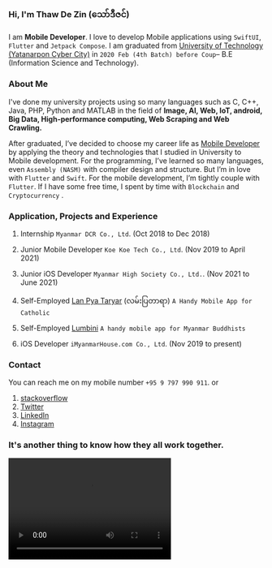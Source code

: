 ### Hi, I'm **Thaw De Zin** (​သော်ဒီဇင်)

I am **Mobile Developer**. I love to develop Mobile applications using `SwiftUI`, `Flutter` and `Jetpack Compose`.
I am graduated from [University of Technology (Yatanarpon Cyber City)](https://en.wikipedia.org/wiki/University_of_Technology,_Yadanabon_Cyber_City) in `2020 Feb (4th Batch) before Coup`– B.E (Information Science and Technology).

### About Me

I've done my university projects using so many languages such as C, C++, Java, PHP, Python and MATLAB in the field of **Image, AI, Web, IoT, android, Big Data, High-performance computing, Web Scraping and Web Crawling.**

After graduated, I’ve decided to choose my career life as [Mobile Developer](https://www.linkedin.com/in/thawdezin/) by applying the theory and technologies that I studied in University to Mobile development. For the programming, I’ve learned so many languages, even `Assembly (NASM)` with compiler design and structure. But I’m in love with `Flutter` and `Swift`. For the mobile development, I’m tightly couple with `Flutter`. If I have some free time, I spent by time with `Blockchain` and `Cryptocurrency` . 

### Application, Projects and Experience

1. Internship
  `Myanmar DCR Co., Ltd`. (Oct 2018 to Dec 2018)
  
2. Junior Mobile Developer
  `Koe Koe Tech Co., Ltd`. (Nov 2019 to April 2021)
  
3. Junior iOS Developer
  `Myanmar High Society Co., Ltd.`. (Nov 2021 to June 2021)

4. Self-Employed
  [Lan Pya Taryar](https://play.google.com/store/apps/details?id=com.thawdezin.lanpyataryar) (လမ်းပြတာရာ)
  `A Handy Mobile App for Catholic`

5. Self-Employed
  [Lumbini](https://play.google.com/store/apps/details?id=com.thawdezin.lumbini)
  `A handy mobile app for Myanmar Buddhists`
  
6. iOS Developer
  `iMyanmarHouse.com Co., Ltd`. (Nov 2019 to present)

### Contact

You can reach me on my mobile number `+95 9 797 990 911`. or

1. [stackoverflow](https://stackoverflow.com/cv/thawdezin)
2. [Twitter](https://twitter.com/thawdezin25)
3. [LinkedIn](https://www.linkedin.com/in/thawdezin/)
4. [Instagram](https://www.instagram.com/thawdezin/)


### It's another thing to know how they all work together.

<video src="video.mp4" width="320" height="200" controls preload></video>
